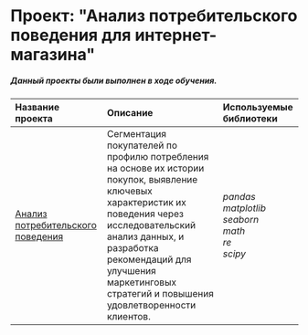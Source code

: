 # Проект: "Анализ потребительского поведения для интернет-магазина"

##### Данный проекты были выполнен в ходе обучения.

| Название проекта | Описание | Используемые библиотеки | 
| :---------------------- | :---------------------- | :---------------------- |
| [Анализ потребительского поведения](Project.ipynb) | Сегментация покупателей по профилю потребления на основе их истории покупок, выявление ключевых характеристик их поведения через исследовательский анализ данных, и разработка рекомендаций для улучшения маркетинговых стратегий и повышения удовлетворенности клиентов.| *pandas*<br>*matplotlib*<br>*seaborn*<br>*math*<br>*re*<br>*scipy*|
